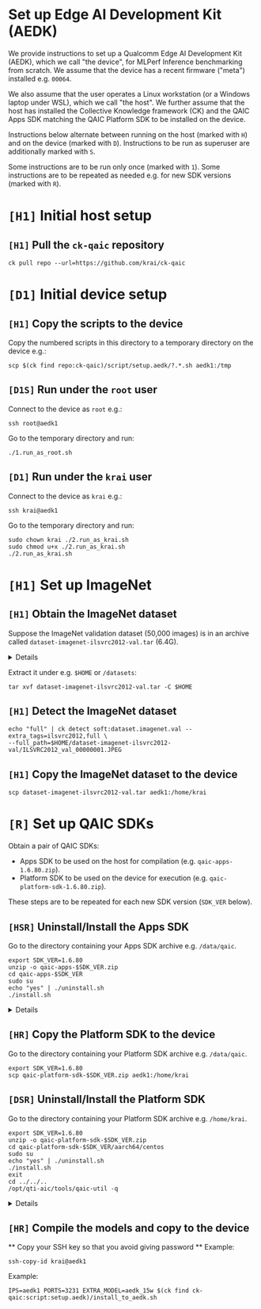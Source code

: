 # Set up Edge AI Development Kit (AEDK)

We provide instructions to set up a Qualcomm Edge AI Development Kit (AEDK),
which we call "the device", for MLPerf Inference benchmarking from scratch.
We assume that the device has a recent firmware ("meta") installed e.g. `00064`.

We also assume that the user operates a Linux workstation (or a Windows laptop
under WSL), which we call "the host". We further assume that the host has
installed the Collective Knowledge framework (CK) and the QAIC Apps SDK
matching the QAIC Platform SDK to be installed on the device.

Instructions below alternate between running on the host (marked with `H`)
and on the device (marked with `D`). Instructions to be run as superuser are
additionally marked with `S`.

Some instructions are to be run only once (marked with `1`). Some instructions
are to be repeated as needed e.g. for new SDK versions (marked with `R`).

# `[H1]` Initial host setup

## `[H1]` Pull the `ck-qaic` repository
```
ck pull repo --url=https://github.com/krai/ck-qaic
```

# `[D1]` Initial device setup

## `[H1]` Copy the scripts to the device

Copy the numbered scripts in this directory to a temporary directory on the device e.g.:
```
scp $(ck find repo:ck-qaic)/script/setup.aedk/?.*.sh aedk1:/tmp
```

## `[D1S]` Run under the `root` user

Connect to the device as `root` e.g.:
```
ssh root@aedk1
```

Go to the temporary directory and run:
```
./1.run_as_root.sh
```

## `[D1]` Run under the `krai` user

Connect to the device as `krai` e.g.:
```
ssh krai@aedk1
```

Go to the temporary directory and run:
```
sudo chown krai ./2.run_as_krai.sh
sudo chmod u+x ./2.run_as_krai.sh
./2.run_as_krai.sh
```

# `[H1]` Set up ImageNet

## `[H1]` Obtain the ImageNet dataset

Suppose the ImageNet validation dataset (50,000 images) is in an archive called
`dataset-imagenet-ilsvrc2012-val.tar` (6.4G).

<details><pre>
&dollar; md5sum dataset-imagenet-ilsvrc2012-val.tar
3f31a40f2bb902e28aa23aad0fc8e383  dataset-imagenet-ilsvrc2012-val.tar
</pre></details>

Extract it under e.g. `$HOME` or `/datasets`:
```
tar xvf dataset-imagenet-ilsvrc2012-val.tar -C $HOME
```

## `[H1]` Detect the ImageNet dataset
```
echo "full" | ck detect soft:dataset.imagenet.val --extra_tags=ilsvrc2012,full \
--full_path=$HOME/dataset-imagenet-ilsvrc2012-val/ILSVRC2012_val_00000001.JPEG
```

## `[H1]` Copy the ImageNet dataset to the device
```
scp dataset-imagenet-ilsvrc2012-val.tar aedk1:/home/krai
```

# `[R]` Set up QAIC SDKs

Obtain a pair of QAIC SDKs:
- Apps SDK to be used on the host for compilation (e.g. `qaic-apps-1.6.80.zip`).
- Platform SDK to be used on the device for execution (e.g. `qaic-platform-sdk-1.6.80.zip`).

These steps are to be repeated for each new SDK version (`SDK_VER` below).

## `[HSR]` Uninstall/Install the Apps SDK

Go to the directory containing your Apps SDK archive e.g. `/data/qaic`.

```
export SDK_VER=1.6.80
unzip -o qaic-apps-$SDK_VER.zip
cd qaic-apps-$SDK_VER
sudo su
echo "yes" | ./uninstall.sh
./install.sh
```

<details><pre>
&dollar; grep build_id /opt/qti-aic/versions/apps.xml -B1
                &lsaquo;base_version&rsaquo;1.6&lsaquo;&sol;base_version&rsaquo;
                &lsaquo;build_id&rsaquo;80&lsaquo;&sol;build_id&rsaquo;
</pre></details>

## `[HR]` Copy the Platform SDK to the device

Go to the directory containing your Platform SDK archive e.g. `/data/qaic`.

```
export SDK_VER=1.6.80
scp qaic-platform-sdk-$SDK_VER.zip aedk1:/home/krai
```

## `[DSR]` Uninstall/Install the Platform SDK

Go to the directory containing your Platform SDK archive e.g. `/home/krai`.

```
export SDK_VER=1.6.80
unzip -o qaic-platform-sdk-$SDK_VER.zip
cd qaic-platform-sdk-$SDK_VER/aarch64/centos
sudo su
echo "yes" | ./uninstall.sh
./install.sh
exit
cd ../../..
/opt/qti-aic/tools/qaic-util -q
```

<details><pre>
LRT QC_IMAGE_VERSION: LRT.AIC.6.7.1.6.52
LRT IMAGE_VARIANT: LRT.AIC.REL
Number of devices: 1
QID 0
        Status:Ready
        PCI Address:0002:01:00.0
        PCI Info:Unassigned class [ff00] Qualcomm Device a100
        HW Version:0.2.0.0
        HW Serial:0x2b36e75d
        FW Version:1.6.36
        FW QC_IMAGE_VERSION:QSM.AIC.1.6.36
        FW OEM_IMAGE_VERSION:
        FW IMAGE_VARIANT:AIC100.REL
        NSP Version:1.6.18
        NSP QC_IMAGE_VERSION:NSP.AIC.1.6.18
        NSP OEM_IMAGE_VERSION:
        NSP IMAGE_VARIANT:aic100.nsp.prodQ
        Compiler Version:0
        Dram Total:8116 MB
        Dram Free:8116 MB
        Dram Fragmentation:0.00%
        Vc Total:16
        Vc Free:16
        Nsp Total:8
        Nsp Free:8
        Peak Dram Bw:0.0
        Peak Sram Bw:0.0
        Peak PcieBw:0.0
        MCID Total:3072
        MCID Free:3072
        Semaphore Total:32
        Semaphore Free:32
        Constants Loaded:0
        Constants In-Use:0
        Networks Loaded:0
        Networks Active:0
        NSP Frequency(Mhz):595
        DDR Frequency(Mhz):2133
        COMPNOC Frequency(Mhz):1450
        MEMNOC Frequency(Mhz):1000
        SYSNOC Frequency(Mhz):667
        Metadata Version:0.10
        NNC Command Protocol Version:8.1
        SBL Image:SBL.AIC.1.6.21
        PVS Image Version:24
        NSP Defective PG Mask: 0xAAAA
        Board serial:
</pre></details>

## `[HR]` Compile the models and copy to the device

** Copy your SSH key so that you avoid giving password ** 
Example:
```
ssh-copy-id krai@aedk1
```

Example:
```
IPS=aedk1 PORTS=3231 EXTRA_MODEL=aedk_15w $(ck find ck-qaic:script:setup.aedk)/install_to_aedk.sh
```
